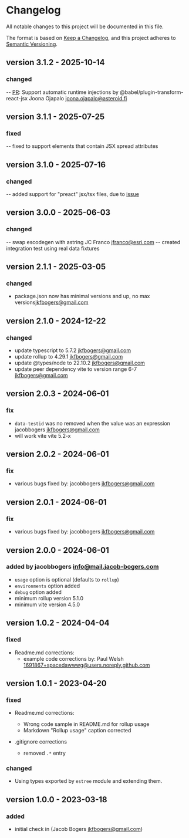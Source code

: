 # Changelog

All notable changes to this project will be documented in this file.

The format is based on [Keep a Changelog](https://keepachangelog.com/en/1.0.0/),
and this project adheres to [Semantic Versioning](https://semver.org/spec/v2.0.0.html).

## version 3.1.2 - 2025-10-14

### changed
-- [PR][pull-10]: Support automatic runtime injections by @babel/plugin-transform-react-jsx Joona Ojapalo <joona.ojapalo@asteroid.fi>

## version 3.1.1 - 2025-07-25

### fixed
-- fixed to support elements that contain JSX spread attributes

## version 3.1.0 - 2025-07-16

### changed
-- added support for "preact" jsx/tsx files, due to [issue](https://github.com/jacobbogers/rollup-plugin-jsx-remove-attributes/issues/7) 


## version 3.0.0 - 2025-06-03

### changed
-- swap escodegen with astring  JC Franco <jfranco@esri.com>
-- created integration test using real data fixtures

## version 2.1.1 - 2025-03-05

### changed
- package.json now has minimal versions and up, no max versions<jkfbogers@gmail.com>

## version 2.1.0 - 2024-12-22

### changed
- update typescript to 5.7.2 <jkfbogers@gmail.com>
- update rollup to 4.29.1 <jkfbogers@gmail.com>
- update @types/node to 22.10.2  <jkfbogers@gmail.com>
- update peer dependency vite to version range 6-7 <jkfbogers@gmail.com>


## version 2.0.3 - 2024-06-01

### fix
-   `data-testid` was no removed when the value was an expression jacobbogers <jkfbogers@gmail.com>
-   will work vite vite 5.2-x


## version 2.0.2 - 2024-06-01

### fix

-   various bugs fixed by: jacobbogers <jkfbogers@gmail.com>

## version 2.0.1 - 2024-06-01

### fix

-   various bugs fixed by: jacobbogers <jkfbogers@gmail.com>

## version 2.0.0 - 2024-06-01

### added by jacobbogers <info@mail.jacob-bogers.com>

-   `usage` option is optional (defaults to `rollup`)
-   `environments` option added
-   `debug` option added
-   minimum rollup version 5.1.0
-   minimum vite version 4.5.0

## version 1.0.2 - 2024-04-04

### fixed

-   Readme.md corrections:
    -   example code corrections by: Paul Welsh <1691867+spacedawwwg@users.noreply.github.com>

## version 1.0.1 - 2023-04-20

### fixed

-   Readme.md corrections:

    -   Wrong code sample in README.md for rollup usage
    -   Markdown "Rollup usage" caption corrected

-   .gitignore corrections
    -   removed `.*` entry

### changed

-   Using types exported by `estree` module and extending them.

###

## version 1.0.0 - 2023-03-18

### added

-   initial check in (Jacob Bogers <jkfbogers@gmail.com>)


[pull-10]: https://github.com/jacobbogers/rollup-plugin-jsx-remove-attributes/pull/10